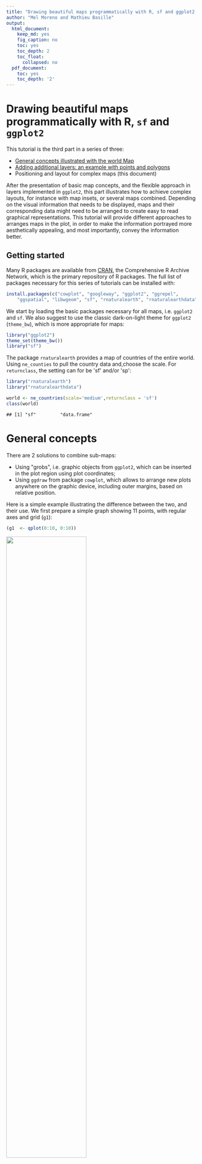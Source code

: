 ```yaml
---
title: "Drawing beautiful maps programmatically with R, sf and ggplot2  - Part 3: Layouts"
author: "Mel Moreno and Mathieu Basille"
output:
  html_document:
    keep_md: yes
    fig_caption: no
    toc: yes
    toc_depth: 2
    toc_float:
      collapsed: no
  pdf_document:
    toc: yes
    toc_depth: '2'
---
```






# Drawing beautiful maps programmatically with R, `sf` and `ggplot2`

This tutorial is the third part in a series of three:

* [General concepts illustrated with the world Map](ggplot2-sf.html)
* [Adding additional layers: an example with points and polygons](ggplot2-sf-2.html)
* Positioning and layout for complex maps (this document)

After the presentation of basic map concepts, and the flexible approach in layers implemented in `ggplot2`, this part illustrates how to achieve complex layouts, for instance with map insets, or several maps combined. Depending on the visual information that needs to be displayed, maps and their corresponding data might need to be arranged to create easy to read graphical representations. This tutorial will provide different approaches to arranges maps in the plot, in order to make the information portrayed more aesthetically appealing, and most importantly, convey the information better.


## Getting started

Many R packages are available from [CRAN](https://cran.r-project.org/), the Comprehensive R Archive Network, which is the primary repository of R packages. The full list of packages necessary for this series of tutorials can be installed with:


```r
install.packages(c("cowplot", "googleway", "ggplot2", "ggrepel", 
    "ggspatial", "libwgeom", "sf", "rnaturalearth", "rnaturalearthdata"))
```

We start by loading the basic packages necessary for all maps, i.e. `ggplot2` and `sf`. We also suggest to use the classic dark-on-light theme for `ggplot2` (`theme_bw`), which is more appropriate for maps:


```r
library("ggplot2")
theme_set(theme_bw())
library("sf")
```

The package `rnaturalearth` provides a map of countries of the entire world. Using `ne_counties` to pull the country data and,choose the scale. For `returnclass`, the setting can for be 'sf' and/or 'sp':


```r
library("rnaturalearth")
library("rnaturalearthdata")

world <- ne_countries(scale='medium',returnclass = 'sf')
class(world)
```

```
## [1] "sf"         "data.frame"
```


# General concepts

There are 2 solutions to combine sub-maps:

* Using "grobs", i.e. graphic objects from  `ggplot2`, which can be inserted in the plot region using plot coordinates;
* Using `ggdraw` from package `cowplot`, which allows to arrange new plots anywhere on the graphic device, including outer margins, based on relative position.

Here is a simple example illustrating the difference between the two, and their use. We first prepare a simple graph showing 11 points, with regular axes and grid (`g1`):



```r
(g1  <- qplot(0:10, 0:10))
```

<img src="2018-10-04-ggplot2-sf-3_files/figure-html/inset-example-qplot-1.png" width="65%" />

Graphs from `ggplot2` can be saved, like any other R object. That allows to reuse and update the graph later on. For instance, we store in `g1_void`, a simplified version of this graph only the point data, but no decoration:


```r
(g1_void <- g1 + theme_void() + theme(panel.border = element_rect(colour = "black", 
    fill = NA)))
```

<img src="2018-10-04-ggplot2-sf-3_files/figure-html/inset-example-qplot-void-1.png" width="35%" />

The function `annotation_custom` allows to arrange graphs together in the form of grobs (generated with `ggplotGrob`). Here we first plot the full graph `g1`, and then add two instances of `g1_void` in the upper-left and bottom-right corners of the plot region (as defined by `xmin`, `xmax`, `ymin`, and `ymax`):


```r
g1 +
    annotation_custom(
        grob = ggplotGrob(g1_void),
        xmin = 0,
        xmax = 3,
        ymin = 5,
        ymax = 10
    ) +
    annotation_custom(
        grob = ggplotGrob(g1_void),
        xmin = 5,
        xmax = 10,
        ymin = 0,
        ymax = 3
    )
```

<img src="2018-10-04-ggplot2-sf-3_files/figure-html/inset-example-ggplot-1.png" width="65%" />

An alternative using the function `ggdraw` from the package `cowplot` allows to use relative positioning in the entire plot device. In this case, we build the graph on top of `g1`, but the initial call to `ggdraw` could actually be left empty to arrange subplots on an empty plot. Width and height of the subplots are relative from 0 to 1, as well x and y coordinates ([0,0] being the lower-left corner, [1,1] being the upper-right corner).


```r
ggdraw(g1) +
    draw_plot(g1_void, width = 0.25, height = 0.5, x = 0.15, y = 0.45) +
    draw_plot(g1_void, width = 0.45, height = 0.25, x = 0.50, y = 0.12)
```

<img src="2018-10-04-ggplot2-sf-3_files/figure-html/inset-example-cowplot-1.png" width="65%" />


# Several maps side by side or on a grid
 
In this section, we present a way to arrange several maps side by side on a grid. While this could be achieved manually after exporting each individual map, this allows to 1) have reproducible code to this end; 2) full control on how individual maps are positioned.

This exmaple is using two maps side by side, including the legend of the first one. It illustrates how to use a custom grid, which can be made a lot more complex with different elements.

We now prepare the subplots, starting by the world map with a rectangle around the Gulf of Mexico (see Section 1 and 2 for the details of how to prepare this map):


```r
(gworld <- ggplot(data = world) +
     geom_sf(aes(fill = region_wb)) +
     geom_rect(xmin = -102.15, xmax = -74.12, ymin = 7.65, ymax = 33.97, 
         fill = NA, colour = "black", size = 1.5) +
     scale_fill_viridis_d(option = "plasma") +
     theme(panel.background = element_rect(fill = "azure"),
         panel.border = element_rect(fill = NA)))
```

<img src="2018-10-04-ggplot2-sf-3_files/figure-html/grid-world-1.png" width="90%" />

The second map is very similar, but centered on the Gulf of Mexico (using `coord_sf`):


```r
(ggulf <- ggplot(data = world) +
     geom_sf(aes(fill = region_wb)) +
     annotate(geom = "text", x = -90, y = 26, label = "Gulf of Mexico", 
         fontface = "italic", color = "grey22", size = 6) +
     coord_sf(xlim = c(-102.15, -74.12), ylim = c(7.65, 33.97), expand = FALSE) +
     scale_fill_viridis_d(option = "plasma") +
     theme(legend.position = "none", axis.title.x = element_blank(), 
         axis.title.y = element_blank(), panel.background = element_rect(fill = "azure"), 
         panel.border = element_rect(fill = NA)))
```

<img src="2018-10-04-ggplot2-sf-3_files/figure-html/grid-gulf-1.png" width="65%" />

The command `ggplotGrob` signals to `ggplot` to take each created map,
and how to arrange each map. The argument `coord_equal` can specify the
length, `ylim`, and width, `xlim`, for the entire plotting area. Where
as in `annotation_custom`, each maps' `xmin`, `xmax`, `ymin`, and `ymax`
can be specified to allow for complete customization.  

Finally, we just need to arrange these two maps, which can be easily done with `annotation_custom`. Note that in this case, we use an empty call to `ggplot` to position the two maps on an empty background (of size 3.3 × 1): 


```r
ggplot() +
    coord_equal(xlim = c(0, 3.3), ylim = c(0, 1), expand = FALSE) +
    annotation_custom(ggplotGrob(gworld), xmin = 0, xmax = 2.3, ymin = 0, 
        ymax = 1) +
    annotation_custom(ggplotGrob(ggulf), xmin = 2.3, xmax = 3.3, ymin = 0, 
        ymax = 1) +
    theme_void()
```

<img src="2018-10-04-ggplot2-sf-3_files/figure-html/grid-ggplot-1.png" width="90%" />

The second approach using the function `plot_grid` from `cowplot` to arrange `ggplot` figures, is quite versatile. Any `ggplot` figure can be arranged just like the figure above. Several arguments adjust map placement, such as `nrow` and `ncol` which define the number of row and columns, respectively, and `rel_widths` which establishes the relative width of each map. In our case, we want both maps on a single row, the first map `gworld` to have a relative width of `2.3`, and the map `ggulf` a relative width of `1`. 


```r
library("cowplot")
theme_set(theme_bw())

plot_grid(gworld, ggulf, nrow = 1, rel_widths = c(2.3, 1))
```

<img src="2018-10-04-ggplot2-sf-3_files/figure-html/grid-cowplot-1.png" width="90%" />

The argument `align` allows to align subplots horizontally (`align = "h"`), vertically (`align = "v"`), or both (`align = "hv"`), so that the axes and plot region match each other. Note also the existence of `get_legend` (`cowplot`), which extract the legend of a plot, which can then be used as any object (for instance, to place it precisely somewhere on the map).  
Both maps created above (using `ggplot` and `annotation_custom`, or using `cowplot` and `plot_grid`) can be saved as usual using `ggsave` (to be used after plotting the desired map):
 

```r
ggsave("world_grid.pdf", width = 15, height =  5)
```

---

# Map insets
To inset maps directly on a background map, both solutions presented earlier are viable (and one might prefer one or the other depending on relative or absolute coordinates). We will illustrate this using a map of the 50 states of the United States, including Alaska and Hawaii (note: both Alaska and Hawaii will not be to scale).

We start by preparing the continental states first, using the reference US National Atlas Equal Area projection. The main trick is to find the right coordinates, in the projection used, and this may cause some fine tuning at each step. Here, we enlarge the extent of the plot region on purpose to give some room for the insets: 


```r
usa <- subset(world, admin == "United States of America")
## US National Atlas Equal Area (2163)
## http://spatialreference.org/ref/epsg/us-national-atlas-equal-area/
(mainland <- ggplot(data = usa) +
     geom_sf(fill = "cornsilk") +
     coord_sf(crs = st_crs(2163), xlim = c(-2500000, 2500000), ylim = c(-2300000, 
         730000)))
```

<img src="2018-10-04-ggplot2-sf-3_files/figure-html/inset-usa-1.png" width="90%" />

The Alaska map is plotted using the reference Alaska Albers projection (note that graticules and coordinates are removed with `datum = NA`):


```r
## Alaska: NAD83(NSRS2007) / Alaska Albers (3467)
## http://www.spatialreference.org/ref/epsg/3467/
(alaska <- ggplot(data = usa) +
     geom_sf(fill = "cornsilk") +
     coord_sf(crs = st_crs(3467), xlim = c(-2400000, 1600000), ylim = c(200000, 
         2500000), expand = FALSE, datum = NA))
```

<img src="2018-10-04-ggplot2-sf-3_files/figure-html/inset-alaska-1.png" width="65%" />

And now the map of Hawaii, plotted using the reference Old Hawaiian projection:


```r
## Hawaii: Old Hawaiian (4135)
## http://www.spatialreference.org/ref/epsg/4135/
(hawaii  <- ggplot(data = usa) +
     geom_sf(fill = "cornsilk") +
     coord_sf(crs = st_crs(4135), xlim = c(-161, -154), ylim = c(18, 
         23), expand = FALSE, datum = NA))
```

<img src="2018-10-04-ggplot2-sf-3_files/figure-html/inset-hawaii-1.png" width="65%" />

The final map can be created using `ggplot2` only, with the help of the function `annotation_custom`. In this case, we use arbitrary ratios based on the size of the subsets above (note the difference based on maximum minus minimum x/y coordinates):


```r
mainland +
    annotation_custom(
        grob = ggplotGrob(alaska),
        xmin = -2750000,
        xmax = -2750000 + (1600000 - (-2400000))/2.5,
        ymin = -2450000,
        ymax = -2450000 + (2500000 - 200000)/2.5
    ) +
    annotation_custom(
        grob = ggplotGrob(hawaii),
        xmin = -1250000,
        xmax = -1250000 + (-154 - (-161))*120000,
        ymin = -2450000,
        ymax = -2450000 + (23 - 18)*120000
    )
```

<img src="2018-10-04-ggplot2-sf-3_files/figure-html/inset-ggplot-1.png" width="90%" />

The same can be achieved with the same logic using `cowplot` and the function `draw_plot`, in which case it is easier to define the ratios of Alaska and Hawaii first:


```r
(ratioAlaska <- (2500000 - 200000) / (1600000 - (-2400000)))
```

```
## [1] 0.575
```

```r
(ratioHawaii  <- (23 - 18) / (-154 - (-161)))
```

```
## [1] 0.7142857
```

```r
ggdraw(mainland) +
    draw_plot(alaska, width = 0.26, height = 0.26 * 10/6 * ratioAlaska, 
        x = 0.05, y = 0.05) +
    draw_plot(hawaii, width = 0.15, height = 0.15 * 10/6 * ratioHawaii, 
        x = 0.3, y = 0.05)
```

<img src="2018-10-04-ggplot2-sf-3_files/figure-html/inset-cowplot-1.png" width="90%" />

Again, both plots can be saved using `ggsave`:


```r
ggsave("us-alaska-hawaii.pdf", width = 10, height = 6)
```

The `print` command can also be used place multiple maps in one plotting area. 

To specify where each plot is displayed with the  `print` function, the argument `viewport` needs to specify the maximum width and height of each map, and the minimum x and y coordinates of where the maps are located in the plotting area. The argument `just` will make a position on how the secondary maps will be displayed. All maps are defaulted the same size, until the sizes are adjusted with `width` and `height`.


```r
vp <- viewport(width = 0.37, height = 0.10, x = 0.20, y =0.25, just = c("bottom")) 
vp1<- viewport(width = 0.37, height = 0.10, x = 0.35, y =0.25, just = c("bottom")) 
```

The`print` function uses the previous specifications that were listed in each plots' respective `viewport`, with `vp=`.


```r
print(mainland)
print(alaska, vp=vp)
print(hawaii, vp=vp1)
```

<img src="2018-10-04-ggplot2-sf-3_files/figure-html/print_finalmap-1.png" width="65%" />

# Several maps connected with arrows

To bring about a more lively map arrangement, arrows can be used to direct the viewer's eyes to specific areas in the plot. The next example will create a map with zoomed in areas, connected by arrows.

We start by creating the general map, here a map of Florida, (see Tutorial 2 for the details):


```r
sites <- st_as_sf(data.frame(longitude = c(-80.15, -80.1), latitude = c(26.5, 
    26.8)), coords = c("longitude", "latitude"), crs = 4326, 
    agr = "constant")
```

We then prepare two study sites (simply called `A` and `B` here):


```r
(florida <- ggplot(data = world) +
     geom_sf(fill = "antiquewhite1") +
     geom_sf(data = sites, size = 4, shape = 23, fill = "darkred") +
     annotate(geom = "text", x = -85.5, y = 27.5, label = "Gulf of Mexico", 
         color = "grey22", size = 4.5) +
     coord_sf(xlim = c(-87.35, -79.5), ylim = c(24.1, 30.8)) +
     xlab("Longitude")+ ylab("Latitude")+
     theme(panel.grid.major = element_line(colour = gray(0.5), linetype = "dashed", 
         size = 0.5), panel.background = element_rect(fill = "aliceblue"), 
         panel.border = element_rect(fill = NA)))
```

<img src="2018-10-04-ggplot2-sf-3_files/figure-html/map-arrows-florida-1.png" width="65%" />



```r
(siteA <- ggplot(data = world) +
     geom_sf(fill = "antiquewhite1") +
     geom_sf(data = sites, size = 4, shape = 23, fill = "darkred") +
     coord_sf(xlim = c(-80.25, -79.95), ylim = c(26.65, 26.95), expand = FALSE) + 
     annotate("text", x = -80.18, y = 26.92, label= "Site A", size = 6) + 
     theme_void() + 
     theme(panel.grid.major = element_line(colour = gray(0.5), linetype = "dashed", 
         size = 0.5), panel.background = element_rect(fill = "aliceblue"), 
         panel.border = element_rect(fill = NA)))
```

<img src="2018-10-04-ggplot2-sf-3_files/figure-html/map-arrows-sitea-1.png" width="35%" />
  


```r
(siteB <- ggplot(data = world) + 
     geom_sf(fill = "antiquewhite1") +
     geom_sf(data = sites, size = 4, shape = 23, fill = "darkred") +
     coord_sf(xlim = c(-80.3, -80), ylim = c(26.35, 26.65), expand = FALSE) +
     annotate("text", x = -80.23, y = 26.62, label= "Site B", size = 6) + 
     theme_void() +
     theme(panel.grid.major = element_line(colour = gray(0.5), linetype = "dashed", 
         size = 0.5), panel.background = element_rect(fill = "aliceblue"), 
         panel.border = element_rect(fill = NA)))
```

<img src="2018-10-04-ggplot2-sf-3_files/figure-html/map-arrows-siteb-1.png" width="35%" />

As we want to connect the two subplots to main map using arrows, the coordinates of the two arrows will need to be specified before plotting. We prepare a `data.frame` storing start and end coordinates (`x1` and `x2` on the x-axis, `y1` and `y2` on the y-axis):


```r
arrowA <- data.frame(x1 = 18.5, x2 = 23, y1 = 9.5, y2 = 14.5)
arrowB <- data.frame(x1 = 18.5, x2 = 23, y1 = 8.5, y2 = 6.5)
```

Using `ggplot` only, we simply follow the same approach as before to place several maps side by side, and then add arrows using the function `geom_segment` and the argument `arrow = arrow()`:


```r
ggplot() +
    coord_equal(xlim = c(0, 28), ylim = c(0, 20), expand = FALSE) +
    annotation_custom(ggplotGrob(florida), xmin = 0, xmax = 20, ymin = 0, 
        ymax = 20) +
    annotation_custom(ggplotGrob(siteA), xmin = 20, xmax = 28, ymin = 11.25, 
        ymax = 19) +
    annotation_custom(ggplotGrob(siteB), xmin = 20, xmax = 28, ymin = 2.5, 
        ymax = 10.25) +
    geom_segment(aes(x = x1, y = y1, xend = x2, yend = y2), data = arrowA, 
        arrow = arrow(), lineend = "round") +
    geom_segment(aes(x = x1, y = y1, xend = x2, yend = y2), data = arrowB, 
        arrow = arrow(), lineend = "round") +
    theme_void()
```

<img src="2018-10-04-ggplot2-sf-3_files/figure-html/map-arrows-ggplot-1.png" width="90%" />

The package `cowplot` (with `draw_plot`) can also be used for a similar result, with maybe a somewhat easier syntax:


```r
ggdraw(xlim = c(0, 28), ylim = c(0, 20)) +
    draw_plot(florida, x = 0, y = 0, width = 20, height = 20) +
    draw_plot(siteA, x = 20, y = 11.25, width = 8, height = 8) +
    draw_plot(siteB, x = 20, y = 2.5, width = 8, height = 8) +
    geom_segment(aes(x = x1, y = y1, xend = x2, yend = y2), data = arrowA, 
        arrow = arrow(), lineend = "round") +
    geom_segment(aes(x = x1, y = y1, xend = x2, yend = y2), data = arrowB, 
        arrow = arrow(), lineend = "round")
```

<img src="2018-10-04-ggplot2-sf-3_files/figure-html/map-arrows-cowplot-1.png" width="90%" />

Again, both plot can be saved using `ggsave`:


```r
ggsave("florida-sites.pdf", width = 10, height = 7)
```

# Faceting
  
## `ggplot2` for faceting
In the example below. The map data is faceted with `ggplot` and filled with the income group of each region. Regardless of the data, `ggplot` faceting has some limitations and much less flexible with the type of data it can plot. For `ggplot` to plot using `facet_wrap`, all data must exist in a single data frame, and be arranged in a long format. 


```r
library("rnaturalearth")

countries<-ne_countries(scale = 110, type = c("countries", "map_units", "sovereignty",
"tiny_countries"),returnclass = "sf")


ggplot(data = countries, aes(fill= income_grp)) +
     geom_sf() +
     theme(panel.grid.major = element_line(colour = gray(0.5), linetype = "dashed", 
         size = 0.5), panel.background = element_rect(fill = "aliceblue"), 
         panel.border = element_rect(fill = NA),
         axis.text.x = element_text(angle = 90)) +
  facet_wrap(~continent, ncol=2) 
```

<img src="2018-10-04-ggplot2-sf-3_files/figure-html/rnatural_pacakge-1.png" width="100%" />


---

